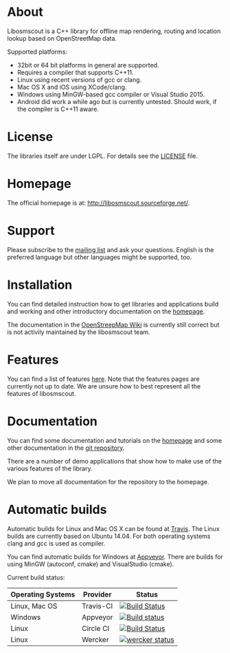 # About

Libosmscout is a C++ library for offline map rendering, routing and location lookup
based on OpenStreetMap data.

Supported platforms:
* 32bit or 64 bit platforms in general are supported.
* Requires a compiler that supports C++11.
* Linux using recent versions of gcc or clang.
* Mac OS X and iOS using XCode/clang.
* Windows using MinGW-based gcc compiler or Visual Studio 2015.
* Android did work a while ago but is currently untested. Should work, if the
 compiler is C++11 aware.

# License

The libraries itself are under LGPL. For details see the [LICENSE](/LICENSE) file.

# Homepage

The official homepage is at: http://libosmscout.sourceforge.net/.

# Support

Please subscribe to the [mailing list](https://sourceforge.net/p/libosmscout/mailman/libosmscout-development/)
and ask your questions. English is the preferred language but other languages might be supported,
too.

# Installation

You can find detailed instruction how to get libraries and applications
build and working and other introductory documentation on the
[homepage](http://libosmscout.sourceforge.net/documentation/).

The documentation in the [OpenStreepMap Wiki](http://wiki.openstreetmap.org/wiki/Libosmscout)
is currently still correct but is not activily maintained by the
libosmscout team.

# Features

You can find a list of features [here](http://libosmscout.sourceforge.net/features/).
Note that the features pages are currently not up to date. We are unsure how to
best represent all the features of libosmscout.

# Documentation

You can find some documentation and tutorials on the [homepage](http://libosmscout.sourceforge.net)
and some other documentation in the [git repository](/Documentation/).

There are a number of demo applications that show how to make use of the various
features of the library.

We plan to move all documentation for the repository to the homepage.

# Automatic builds

Automatic builds for Linux and Mac OS X can be found at
[Travis](https://travis-ci.org/Framstag/libosmscout). The Linux builds are currently based on
Ubuntu 14.04. For both operating systems clang and gcc is used as compiler.

You can find automatic builds for Windows at
[Appveyor](https://ci.appveyor.com/project/Framstag/libosmscout). There are builds
for using MinGW (autoconf, cmake) and VisualStudio (cmake).

Current build status:

|Operating Systems|Provider|Status|
|-----------------|--------|------|
|Linux, Mac OS|Travis-CI|[![Build Status](https://travis-ci.org/Framstag/libosmscout.svg?branch=master)](https://travis-ci.org/Framstag/libosmscout)|
|Windows|Appveyor|[![Build status](https://ci.appveyor.com/api/projects/status/s38jd7v5cwhwra8t?svg=true)](https//ci.appveyor.com/project/Framstag/libosmscout)|
|Linux|Circle CI|[![Build Status](https://circleci.com/gh/Framstag/libosmscout.svg?style=shield&circle-token=:circle-token)](https://circleci.com/gh/Framstag/libosmscout)|
|Linux|Wercker|[![wercker status](https://app.wercker.com/status/39a4ba230c28d1d9e4ecae6158b283e8/s/master "wercker status")](https://app.wercker.com/project/byKey/39a4ba230c28d1d9e4ecae6158b283e8)|
